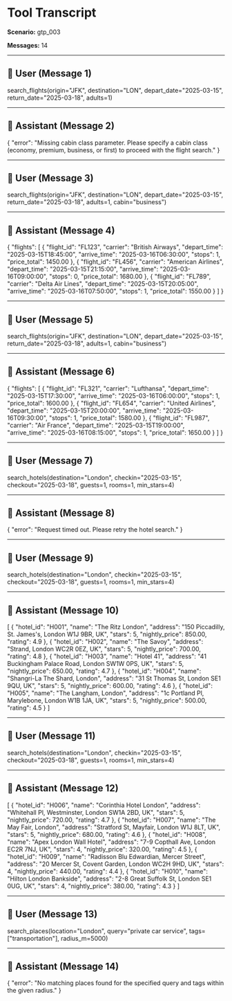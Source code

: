 # Tool Transcript

**Scenario:** gtp_003

**Messages:** 14

---

## 👤 User (Message 1)

search\_flights(origin="JFK", destination="LON", depart\_date="2025-03-15", return\_date="2025-03-18", adults=1)

---

## 🤖 Assistant (Message 2)

{
  "error": "Missing cabin class parameter. Please specify a cabin class (economy, premium, business, or first) to proceed with the flight search."
}

---

## 👤 User (Message 3)

search\_flights(origin="JFK", destination="LON", depart\_date="2025-03-15", return\_date="2025-03-18", adults=1, cabin="business")

---

## 🤖 Assistant (Message 4)

{
  "flights": [
    {
      "flight\_id": "FL123",
      "carrier": "British Airways",
      "depart\_time": "2025-03-15T18:45:00",
      "arrive\_time": "2025-03-16T06:30:00",
      "stops": 1,
      "price\_total": 1450.00
    },
    {
      "flight\_id": "FL456",
      "carrier": "American Airlines",
      "depart\_time": "2025-03-15T21:15:00",
      "arrive\_time": "2025-03-16T09:00:00",
      "stops": 0,
      "price\_total": 1680.00
    },
    {
      "flight\_id": "FL789",
      "carrier": "Delta Air Lines",
      "depart\_time": "2025-03-15T20:05:00",
      "arrive\_time": "2025-03-16T07:50:00",
      "stops": 1,
      "price\_total": 1550.00
    }
  ]
}

---

## 👤 User (Message 5)

search\_flights(origin="JFK", destination="LON", depart\_date="2025-03-15", return\_date="2025-03-18", adults=1, cabin="business")

---

## 🤖 Assistant (Message 6)

{
  "flights": [
    {
      "flight\_id": "FL321",
      "carrier": "Lufthansa",
      "depart\_time": "2025-03-15T17:30:00",
      "arrive\_time": "2025-03-16T06:00:00",
      "stops": 1,
      "price\_total": 1600.00
    },
    {
      "flight\_id": "FL654",
      "carrier": "United Airlines",
      "depart\_time": "2025-03-15T20:00:00",
      "arrive\_time": "2025-03-16T09:30:00",
      "stops": 1,
      "price\_total": 1580.00
    },
    {
      "flight\_id": "FL987",
      "carrier": "Air France",
      "depart\_time": "2025-03-15T19:00:00",
      "arrive\_time": "2025-03-16T08:15:00",
      "stops": 1,
      "price\_total": 1650.00
    }
  ]
}

---

## 👤 User (Message 7)

search\_hotels(destination="London", checkin="2025-03-15", checkout="2025-03-18", guests=1, rooms=1, min\_stars=4)

---

## 🤖 Assistant (Message 8)

{
  "error": "Request timed out. Please retry the hotel search."
}

---

## 👤 User (Message 9)

search\_hotels(destination="London", checkin="2025-03-15", checkout="2025-03-18", guests=1, rooms=1, min\_stars=4)

---

## 🤖 Assistant (Message 10)

[
  {
    "hotel\_id": "H001",
    "name": "The Ritz London",
    "address": "150 Piccadilly, St. James's, London W1J 9BR, UK",
    "stars": 5,
    "nightly\_price": 850.00,
    "rating": 4.9
  },
  {
    "hotel\_id": "H002",
    "name": "The Savoy",
    "address": "Strand, London WC2R 0EZ, UK",
    "stars": 5,
    "nightly\_price": 700.00,
    "rating": 4.8
  },
  {
    "hotel\_id": "H003",
    "name": "Hotel 41",
    "address": "41 Buckingham Palace Road, London SW1W 0PS, UK",
    "stars": 5,
    "nightly\_price": 650.00,
    "rating": 4.7
  },
  {
    "hotel\_id": "H004",
    "name": "Shangri-La The Shard, London",
    "address": "31 St Thomas St, London SE1 9QU, UK",
    "stars": 5,
    "nightly\_price": 600.00,
    "rating": 4.6
  },
  {
    "hotel\_id": "H005",
    "name": "The Langham, London",
    "address": "1c Portland Pl, Marylebone, London W1B 1JA, UK",
    "stars": 5,
    "nightly\_price": 500.00,
    "rating": 4.5
  }
]

---

## 👤 User (Message 11)

search\_hotels(destination="London", checkin="2025-03-15", checkout="2025-03-18", guests=1, rooms=1, min\_stars=4)

---

## 🤖 Assistant (Message 12)

[
  {
    "hotel\_id": "H006",
    "name": "Corinthia Hotel London",
    "address": "Whitehall Pl, Westminster, London SW1A 2BD, UK",
    "stars": 5,
    "nightly\_price": 720.00,
    "rating": 4.7
  },
  {
    "hotel\_id": "H007",
    "name": "The May Fair, London",
    "address": "Stratford St, Mayfair, London W1J 8LT, UK",
    "stars": 5,
    "nightly\_price": 680.00,
    "rating": 4.6
  },
  {
    "hotel\_id": "H008",
    "name": "Apex London Wall Hotel",
    "address": "7-9 Copthall Ave, London EC2R 7NJ, UK",
    "stars": 4,
    "nightly\_price": 320.00,
    "rating": 4.5
  },
  {
    "hotel\_id": "H009",
    "name": "Radisson Blu Edwardian, Mercer Street",
    "address": "20 Mercer St, Covent Garden, London WC2H 9HD, UK",
    "stars": 4,
    "nightly\_price": 440.00,
    "rating": 4.4
  },
  {
    "hotel\_id": "H010",
    "name": "Hilton London Bankside",
    "address": "2-8 Great Suffolk St, London SE1 0UG, UK",
    "stars": 4,
    "nightly\_price": 380.00,
    "rating": 4.3
  }
]

---

## 👤 User (Message 13)

search\_places(location="London", query="private car service", tags=["transportation"], radius\_m=5000)

---

## 🤖 Assistant (Message 14)

{
  "error": "No matching places found for the specified query and tags within the given radius."
}

